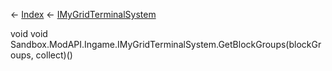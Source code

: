 ← [Index](Api-Index) ← [IMyGridTerminalSystem](Sandbox.ModAPI.Ingame.IMyGridTerminalSystem)

void void Sandbox.ModAPI.Ingame.IMyGridTerminalSystem.GetBlockGroups(blockGroups, collect)()